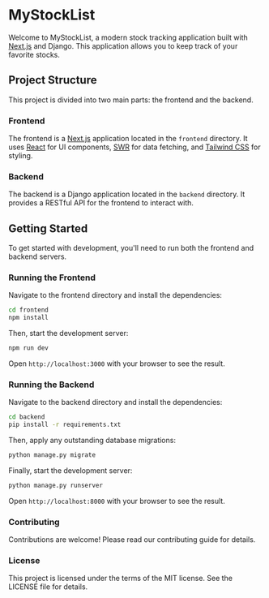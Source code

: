# MyStockList

Welcome to MyStockList, a modern stock tracking application built with [Next.js](https://nextjs.org/) and Django. This application allows you to keep track of your favorite stocks.

## Project Structure

This project is divided into two main parts: the frontend and the backend.

### Frontend

The frontend is a [Next.js](https://nextjs.org/) application located in the `frontend` directory. It uses [React](https://reactjs.org/) for UI components, [SWR](https://swr.vercel.app/) for data fetching, and [Tailwind CSS](https://tailwindcss.com/) for styling.

### Backend

The backend is a Django application located in the `backend` directory. It provides a RESTful API for the frontend to interact with.

## Getting Started

To get started with development, you'll need to run both the frontend and backend servers.

### Running the Frontend

Navigate to the frontend directory and install the dependencies:

```sh
cd frontend
npm install
```

Then, start the development server:

```sh
npm run dev
```

Open `http://localhost:3000` with your browser to see the result.

### Running the Backend

Navigate to the backend directory and install the dependencies:

```sh
cd backend
pip install -r requirements.txt
```

Then, apply any outstanding database migrations:

```sh
python manage.py migrate
```

Finally, start the development server:

```sh
python manage.py runserver
```

Open `http://localhost:8000` with your browser to see the result.

### Contributing

Contributions are welcome! Please read our contributing guide for details.

### License

This project is licensed under the terms of the MIT license. See the LICENSE file for details.
